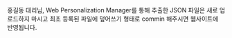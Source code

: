 홍길동 대리님, Web Personalization Manager를 통해 추출한 JSON 파일은 새로 업로드하지 마시고 
최초 등록된 파일에 덮어쓰기 형태로 commin 해주시면 웹사이트에 반영됩니다.
